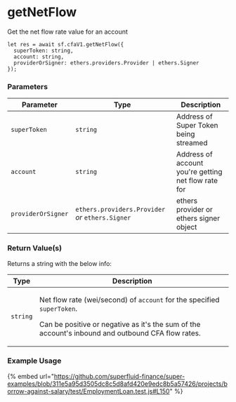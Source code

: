 # getNetFlow

Get the net flow rate value for an account

```
let res = await sf.cfaV1.getNetFlow({
  superToken: string,
  account: string,
  providerOrSigner: ethers.providers.Provider | ethers.Signer
});
```

### Parameters

| Parameter          | Type                                             | Description                                         |
| ------------------ | ------------------------------------------------ | --------------------------------------------------- |
| `superToken`       | `string`                                         | Address of Super Token being streamed               |
| `account`          | `string`                                         | Address of account you're getting net flow rate for |
| `providerOrSigner` | `ethers.providers.Provider` _or_ `ethers.Signer` | ethers provider or ethers signer object             |

### Return Value(s)

Returns a string with the below info:

| Type     | Description                                                                                                                                                                                                          |
| -------- | -------------------------------------------------------------------------------------------------------------------------------------------------------------------------------------------------------------------- |
| `string` | <p>Net flow rate (wei/second) of <code>account</code> for the specified <code>superToken</code>. </p><p></p><p>Can be positive or negative as it's the sum of the account's inbound and outbound CFA flow rates.</p> |

### Example Usage

{% embed url="https://github.com/superfluid-finance/super-examples/blob/311e5a95d3505dc8c5d8afd420e9edc8b5a57426/projects/borrow-against-salary/test/EmploymentLoan.test.js#L150" %}
